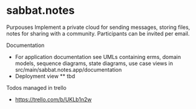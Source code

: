 # sabbat.notes

Purpouses
Implement a private cloud for sending messages, storing files, notes for sharing with a community. Participants can be invited per email.

Documentation
* For application documentation see UMLs containing erms, domain models, sequence diagrams, state diagrams, use case views
  in src/main/sabbat.notes.app/documentation
* Deployment view
** tbd

Todos managed in trello
* https://trello.com/b/UKLb1n2w

